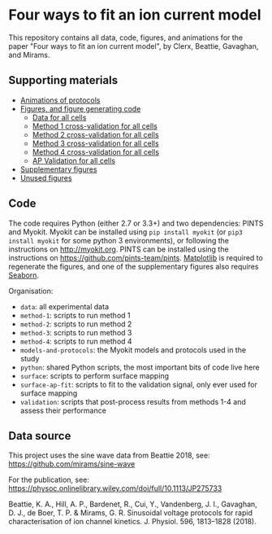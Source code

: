 # Four ways to fit an ion current model

This repository contains all data, code, figures, and animations for the paper "Four ways to fit an ion current model", by Clerx, Beattie, Gavaghan, and Mirams.

## Supporting materials

* [Animations of protocols](./animations)
* [Figures, and figure generating code](./figures)
  * [Data for all cells](./figures/f1-protocols)
  * [Method 1 cross-validation for all cells](./figures/f4-cross-validation-1)
  * [Method 2 cross-validation for all cells](./figures/f5-cross-validation-2)
  * [Method 3 cross-validation for all cells](./figures/f6-cross-validation-3)
  * [Method 4 cross-validation for all cells](./figures/f7-cross-validation-4)
  * [AP Validation for all cells](./figures/f8-validation-ap)
* [Supplementary figures](./figures-supp)
* [Unused figures](./figures-unused)
  
## Code

The code requires Python (either 2.7 or 3.3+) and two dependencies: PINTS and Myokit.
Myokit can be installed using `pip install myokit` (or `pip3 install myokit` for some python 3 environments), or following the instructions on http://myokit.org.
PINTS can be installed using the instructions on https://github.com/pints-team/pints.
[Matplotlib](https://pypi.org/project/matplotlib/) is required to regenerate the figures, and one of the supplementary figures also requires [Seaborn](https://pypi.org/project/seaborn/).

Organisation:

* `data`: all experimental data
* `method-1`: scripts to run method 1
* `method-2`: scripts to run method 2
* `method-3`: scripts to run method 3
* `method-4`: scripts to run method 4
* `models-and-protocols`: the Myokit models and protocols used in the study
* `python`: shared Python scripts, the most important bits of code live here
* `surface`: scripts to perform surface mapping
* `surface-ap-fit`: scripts to fit to the validation signal, only ever used for surface mapping
* `validation`: scripts that post-process results from methods 1-4 and assess their performance

## Data source

This project uses the sine wave data from Beattie 2018, see: https://github.com/mirams/sine-wave

For the publication, see: https://physoc.onlinelibrary.wiley.com/doi/full/10.1113/JP275733

Beattie, K. A., Hill, A. P., Bardenet, R., Cui, Y., Vandenberg, J. I., Gavaghan, D. J., de Boer, T. P. & Mirams, G. R. Sinusoidal voltage protocols for rapid characterisation of ion channel kinetics. J. Physiol. 596, 1813–1828 (2018).


